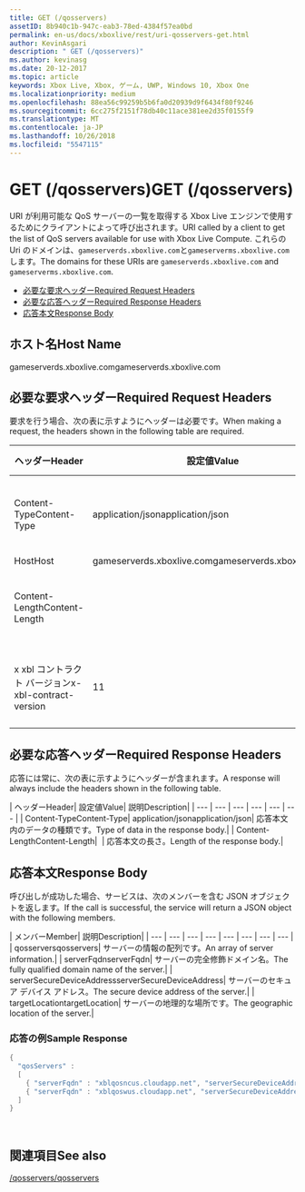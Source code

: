 ```yaml
---
title: GET (/qosservers)
assetID: 8b940c1b-947c-eab3-78ed-4384f57ea0bd
permalink: en-us/docs/xboxlive/rest/uri-qosservers-get.html
author: KevinAsgari
description: " GET (/qosservers)"
ms.author: kevinasg
ms.date: 20-12-2017
ms.topic: article
keywords: Xbox Live, Xbox, ゲーム, UWP, Windows 10, Xbox One
ms.localizationpriority: medium
ms.openlocfilehash: 88ea56c99259b5b6fa0d20939d9f6434f80f9246
ms.sourcegitcommit: 6cc275f2151f78db40c11ace381ee2d35f0155f9
ms.translationtype: MT
ms.contentlocale: ja-JP
ms.lasthandoff: 10/26/2018
ms.locfileid: "5547115"
---
```

# <a name="get-qosservers"></a><span data-ttu-id="8d4a7-104">GET (/qosservers)</span><span class="sxs-lookup"><span data-stu-id="8d4a7-104">GET (/qosservers)</span></span>
<span data-ttu-id="8d4a7-105">URI が利用可能な QoS サーバーの一覧を取得する Xbox Live エンジンで使用するためにクライアントによって呼び出されます。</span><span class="sxs-lookup"><span data-stu-id="8d4a7-105">URI called by a client to get the list of QoS servers available for use with Xbox Live Compute.</span></span> <span data-ttu-id="8d4a7-106">これらの Uri のドメインは、`gameserverds.xboxlive.com`と`gameserverms.xboxlive.com`します。</span><span class="sxs-lookup"><span data-stu-id="8d4a7-106">The domains for these URIs are `gameserverds.xboxlive.com` and `gameserverms.xboxlive.com`.</span></span>
 
  * [<span data-ttu-id="8d4a7-107">必要な要求ヘッダー</span><span class="sxs-lookup"><span data-stu-id="8d4a7-107">Required Request Headers</span></span>](#ID4EBB)
  * [<span data-ttu-id="8d4a7-108">必要な応答ヘッダー</span><span class="sxs-lookup"><span data-stu-id="8d4a7-108">Required Response Headers</span></span>](#ID4EUC)
  * [<span data-ttu-id="8d4a7-109">応答本文</span><span class="sxs-lookup"><span data-stu-id="8d4a7-109">Response Body</span></span>](#ID4EVD)
 
<a id="ID5EG"></a>

 
## <a name="host-name"></a><span data-ttu-id="8d4a7-110">ホスト名</span><span class="sxs-lookup"><span data-stu-id="8d4a7-110">Host Name</span></span>

<span data-ttu-id="8d4a7-111">gameserverds.xboxlive.com</span><span class="sxs-lookup"><span data-stu-id="8d4a7-111">gameserverds.xboxlive.com</span></span>
 
<a id="ID4EBB"></a>

 
## <a name="required-request-headers"></a><span data-ttu-id="8d4a7-112">必要な要求ヘッダー</span><span class="sxs-lookup"><span data-stu-id="8d4a7-112">Required Request Headers</span></span>
 
<span data-ttu-id="8d4a7-113">要求を行う場合、次の表に示すようにヘッダーは必要です。</span><span class="sxs-lookup"><span data-stu-id="8d4a7-113">When making a request, the headers shown in the following table are required.</span></span>
 
| <span data-ttu-id="8d4a7-114">ヘッダー</span><span class="sxs-lookup"><span data-stu-id="8d4a7-114">Header</span></span>| <span data-ttu-id="8d4a7-115">設定値</span><span class="sxs-lookup"><span data-stu-id="8d4a7-115">Value</span></span>| <span data-ttu-id="8d4a7-116">説明</span><span class="sxs-lookup"><span data-stu-id="8d4a7-116">Description</span></span>| 
| --- | --- | --- | 
| <span data-ttu-id="8d4a7-117">Content-Type</span><span class="sxs-lookup"><span data-stu-id="8d4a7-117">Content-Type</span></span>| <span data-ttu-id="8d4a7-118">application/json</span><span class="sxs-lookup"><span data-stu-id="8d4a7-118">application/json</span></span>| <span data-ttu-id="8d4a7-119">送信されたデータの種類です。</span><span class="sxs-lookup"><span data-stu-id="8d4a7-119">Type of data being submitted.</span></span>| 
| <span data-ttu-id="8d4a7-120">Host</span><span class="sxs-lookup"><span data-stu-id="8d4a7-120">Host</span></span>| <span data-ttu-id="8d4a7-121">gameserverds.xboxlive.com</span><span class="sxs-lookup"><span data-stu-id="8d4a7-121">gameserverds.xboxlive.com</span></span>|  | 
| <span data-ttu-id="8d4a7-122">Content-Length</span><span class="sxs-lookup"><span data-stu-id="8d4a7-122">Content-Length</span></span>|  | <span data-ttu-id="8d4a7-123">要求のオブジェクトの長さ。</span><span class="sxs-lookup"><span data-stu-id="8d4a7-123">Length of the request object.</span></span>| 
| <span data-ttu-id="8d4a7-124">x xbl コントラクト バージョン</span><span class="sxs-lookup"><span data-stu-id="8d4a7-124">x-xbl-contract-version</span></span>| <span data-ttu-id="8d4a7-125">1</span><span class="sxs-lookup"><span data-stu-id="8d4a7-125">1</span></span>| <span data-ttu-id="8d4a7-126">API コントラクト バージョンです。</span><span class="sxs-lookup"><span data-stu-id="8d4a7-126">API contract version.</span></span>| 
  
<a id="ID4EUC"></a>

 
## <a name="required-response-headers"></a><span data-ttu-id="8d4a7-127">必要な応答ヘッダー</span><span class="sxs-lookup"><span data-stu-id="8d4a7-127">Required Response Headers</span></span>
 
<span data-ttu-id="8d4a7-128">応答には常に、次の表に示すようにヘッダーが含まれます。</span><span class="sxs-lookup"><span data-stu-id="8d4a7-128">A response will always include the headers shown in the following table.</span></span>
 
| <span data-ttu-id="8d4a7-129">ヘッダー</span><span class="sxs-lookup"><span data-stu-id="8d4a7-129">Header</span></span>| <span data-ttu-id="8d4a7-130">設定値</span><span class="sxs-lookup"><span data-stu-id="8d4a7-130">Value</span></span>| <span data-ttu-id="8d4a7-131">説明</span><span class="sxs-lookup"><span data-stu-id="8d4a7-131">Description</span></span>| 
| --- | --- | --- | --- | --- | --- | 
| <span data-ttu-id="8d4a7-132">Content-Type</span><span class="sxs-lookup"><span data-stu-id="8d4a7-132">Content-Type</span></span>| <span data-ttu-id="8d4a7-133">application/json</span><span class="sxs-lookup"><span data-stu-id="8d4a7-133">application/json</span></span>| <span data-ttu-id="8d4a7-134">応答本文内のデータの種類です。</span><span class="sxs-lookup"><span data-stu-id="8d4a7-134">Type of data in the response body.</span></span>| 
| <span data-ttu-id="8d4a7-135">Content-Length</span><span class="sxs-lookup"><span data-stu-id="8d4a7-135">Content-Length</span></span>|  | <span data-ttu-id="8d4a7-136">応答本文の長さ。</span><span class="sxs-lookup"><span data-stu-id="8d4a7-136">Length of the response body.</span></span>| 
  
<a id="ID4EVD"></a>

 
## <a name="response-body"></a><span data-ttu-id="8d4a7-137">応答本文</span><span class="sxs-lookup"><span data-stu-id="8d4a7-137">Response Body</span></span>
 
<span data-ttu-id="8d4a7-138">呼び出しが成功した場合、サービスは、次のメンバーを含む JSON オブジェクトを返します。</span><span class="sxs-lookup"><span data-stu-id="8d4a7-138">If the call is successful, the service will return a JSON object with the following members.</span></span>
 
| <span data-ttu-id="8d4a7-139">メンバー</span><span class="sxs-lookup"><span data-stu-id="8d4a7-139">Member</span></span>| <span data-ttu-id="8d4a7-140">説明</span><span class="sxs-lookup"><span data-stu-id="8d4a7-140">Description</span></span>| 
| --- | --- | --- | --- | --- | --- | --- | --- | 
| <span data-ttu-id="8d4a7-141">qosservers</span><span class="sxs-lookup"><span data-stu-id="8d4a7-141">qosservers</span></span>| <span data-ttu-id="8d4a7-142">サーバーの情報の配列です。</span><span class="sxs-lookup"><span data-stu-id="8d4a7-142">An array of server information.</span></span>| 
| <span data-ttu-id="8d4a7-143">serverFqdn</span><span class="sxs-lookup"><span data-stu-id="8d4a7-143">serverFqdn</span></span>| <span data-ttu-id="8d4a7-144">サーバーの完全修飾ドメイン名。</span><span class="sxs-lookup"><span data-stu-id="8d4a7-144">The fully qualified domain name of the server.</span></span>| 
| <span data-ttu-id="8d4a7-145">serverSecureDeviceAddress</span><span class="sxs-lookup"><span data-stu-id="8d4a7-145">serverSecureDeviceAddress</span></span>| <span data-ttu-id="8d4a7-146">サーバーのセキュア デバイス アドレス。</span><span class="sxs-lookup"><span data-stu-id="8d4a7-146">The secure device address of the server.</span></span>| 
| <span data-ttu-id="8d4a7-147">targetLocation</span><span class="sxs-lookup"><span data-stu-id="8d4a7-147">targetLocation</span></span>| <span data-ttu-id="8d4a7-148">サーバーの地理的な場所です。</span><span class="sxs-lookup"><span data-stu-id="8d4a7-148">The geographic location of the server.</span></span>| 
 
<a id="ID4EUE"></a>

 
### <a name="sample-response"></a><span data-ttu-id="8d4a7-149">応答の例</span><span class="sxs-lookup"><span data-stu-id="8d4a7-149">Sample Response</span></span>
 

```cpp
{ 
  "qosServers" : 
  [ 
    { "serverFqdn" : "xblqosncus.cloudapp.net", "serverSecureDeviceAddress" : "&lt;base-64 encoded blob>", "targetLocation" : "North Central US" },
    { "serverFqdn" : "xblqoswus.cloudapp.net", "serverSecureDeviceAddress" : "&lt;base-64 encoded blob>", "targetLocation" : "West US" },
  ]
}

      
```

   
<a id="ID4EBF"></a>

 
## <a name="see-also"></a><span data-ttu-id="8d4a7-150">関連項目</span><span class="sxs-lookup"><span data-stu-id="8d4a7-150">See also</span></span>
 [<span data-ttu-id="8d4a7-151">/qosservers</span><span class="sxs-lookup"><span data-stu-id="8d4a7-151">/qosservers</span></span>](uri-qosservers.md)

  